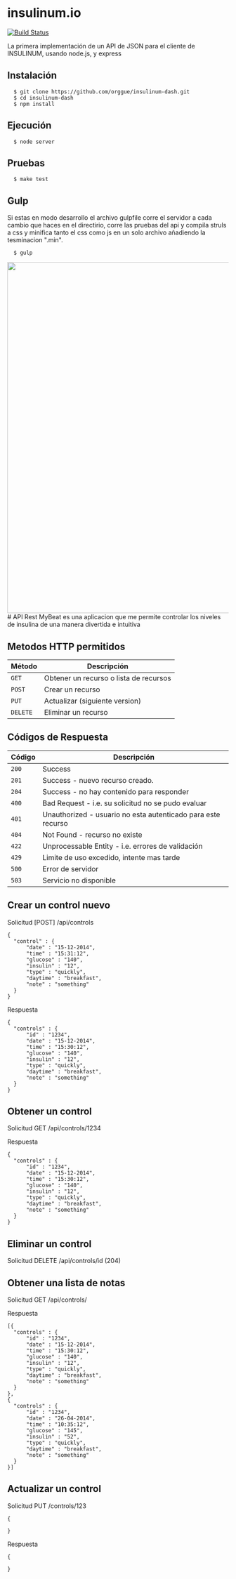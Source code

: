 # insulinum.io
[![Build Status](https://travis-ci.org/orggue/MyBeat-server.svg)](https://travis-ci.org/orggue/MyBeat-server)

La primera implementación de un API de JSON para el cliente de INSULINUM, usando node.js, y express

## Instalación

```shell
  $ git clone https://github.com/orggue/insulinum-dash.git
  $ cd insulinum-dash
  $ npm install
```

## Ejecución

```shell
  $ node server
```

## Pruebas

```shell
  $ make test
```

## Gulp

Si estas en modo desarrollo el archivo gulpfile corre el servidor a cada cambio que haces en el directirio, corre las pruebas del api y compila struls a css y minifica tanto el css como js en un solo archivo añadiendo la tesminacion ".min".

```shell
  $ gulp
```
<img src="https://raw.githubusercontent.com/orggue/insulinum-dash/master/landing.png?token=AEPo-9Ins1BLwHhk7OQXvzJA364exjBUks5VFwZpwA%3D%3D" height="800px"/>
# API Rest
MyBeat es una aplicacion que me permite controlar los niveles de insulina de una manera divertida e intuitiva

## Metodos HTTP permitidos

|  Método  |              Descripción               |
| -------- | -------------------------------------- |
| `GET`    | Obtener un recurso o lista de recursos |
| `POST`   | Crear un recurso                       |
| `PUT`    | Actualizar (siguiente version)         |
| `DELETE` | Eliminar un recurso                    |

## Códigos de Respuesta

| Código |                         Descripción                          |
| ------ | ------------------------------------------------------------ |
| `200`  | Success                                                      |
| `201`  | Success - nuevo recurso creado.                              |
| `204`  | Success - no hay contenido para responder                    |
| `400`  | Bad Request - i.e. su solicitud no se pudo evaluar           |
| `401`  | Unauthorized - usuario no esta autenticado para este recurso |
| `404`  | Not Found - recurso no existe                                |
| `422`  | Unprocessable Entity - i.e. errores de validación            |
| `429`  | Limite de uso excedido, intente mas tarde                    |
| `500`  | Error de servidor                                            |
| `503`  | Servicio no disponible                                       |

## Crear un control nuevo

  Solicitud [POST] /api/controls

    {
      "control" : {
          "date" : "15-12-2014",
          "time" : "15:31:12",
          "glucose" : "140",
          "insulin" : "12",
          "type" : "quickly",
          "daytime" : "breakfast",
          "note" : "something"
      }
    }

  Respuesta

    {
      "controls" : {
          "id" : "1234",
          "date" : "15-12-2014",
          "time" : "15:30:12",
          "glucose" : "140",
          "insulin" : "12",
          "type" : "quickly",
          "daytime" : "breakfast",
          "note" : "something"
      }
    }


## Obtener un control
  Solicitud GET /api/controls/1234

  Respuesta

    {
      "controls" : {
          "id" : "1234",
          "date" : "15-12-2014",
          "time" : "15:30:12",
          "glucose" : "140",
          "insulin" : "12",
          "type" : "quickly",
          "daytime" : "breakfast",
          "note" : "something"
      }
    }


## Eliminar un control

  Solicitud DELETE /api/controls/id (204)


## Obtener una lista de notas
  Solicitud GET /api/controls/

  Respuesta

    [{
      "controls" : {
          "id" : "1234",
          "date" : "15-12-2014",
          "time" : "15:30:12",
          "glucose" : "140",
          "insulin" : "12",
          "type" : "quickly",
          "daytime" : "breakfast",
          "note" : "something"
      }
    },
    {
      "controls" : {
          "id" : "1234",
          "date" : "26-04-2014",
          "time" : "10:35:12",
          "glucose" : "145",
          "insulin" : "52",
          "type" : "quickly",
          "daytime" : "breakfast",
          "note" : "something"
      }
    }]


## Actualizar un control
  Solicitud PUT /controls/123

    {

    }

  Respuesta

    {

    }
